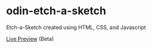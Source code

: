 # odin-etch-a-sketch
Etch-a-Sketch created using HTML, CSS, and Javascript

[Live Preview](https://github.com/jk-thomas/odin-etch-a-sketch) (Beta)